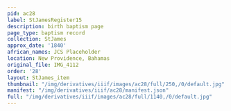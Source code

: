```yaml
---
pid: ac28
label: StJamesRegister15
description: birth baptism page
page_type: baptism record
collection: StJames
approx_date: '1840'
african_names: JCS Placeholder
location: New Providence, Bahamas
original_file: IMG_4112
order: '28'
layout: StJames_item
thumbnail: "/img/derivatives/iiif/images/ac28/full/250,/0/default.jpg"
manifest: "/img/derivatives/iiif/ac28/manifest.json"
full: "/img/derivatives/iiif/images/ac28/full/1140,/0/default.jpg"
---
```

